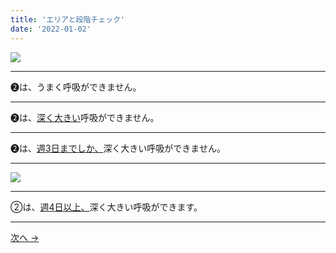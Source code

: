```yaml
---
title: 'エリアと段階チェック'
date: '2022-01-02'
---
```

![](/images/02.jpg)
***
➋は、うまく呼吸ができません。  
***
➋は、[深く大きい]()呼吸ができません。   
***
➋は、[週3日までしか、]()深く大きい呼吸ができません。   
***
![](/images/02_.jpg)
***
②は、[週4日以上、]()深く大きい呼吸ができます。
***
[ 次へ → ](/posts/0-1233)
